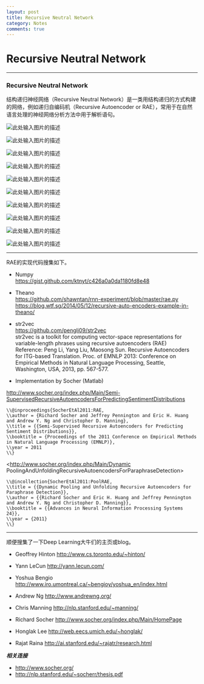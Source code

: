```yaml
---
layout: post
title: Recursive Neutral Network
category: Notes
comments: true
---
```


# Recursive Neutral Network

------

### Recursive Neutral Network

结构递归神经网络（Recursive Neutral Network）是一类用结构递归的方式构建的网络，例如递归自编码机（Recursive Autoencoder or RAE），常用于在自然语言处理的神经网络分析方法中用于解析语句。

![此处输入图片的描述][1]

![此处输入图片的描述][2]

![此处输入图片的描述][3]

![此处输入图片的描述][4]

![此处输入图片的描述][5]

![此处输入图片的描述][6]

![此处输入图片的描述][7]

![此处输入图片的描述][8]

![此处输入图片的描述][9]

![此处输入图片的描述][10]

------

RAE的实现代码搜集如下。

 - Numpy   
<https://gist.github.com/ktnyt/c426a0a0da1180fd8e48>

 - Theano   
<https://github.com/shawntan/rnn-experiment/blob/master/rae.py>   
<https://blog.wtf.sg/2014/05/12/recursive-auto-encoders-example-in-theano/>

 - str2vec   
<https://github.com/pengli09/str2vec>   
str2vec is a toolkit for computing vector-space representations for variable-length phrases using recursive autoencoders (RAE)   
Reference: Peng Li, Yang Liu, Maosong Sun. Recursive Autoencoders for ITG-based Translation. Proc. of EMNLP 2013: Conference on Empirical Methods in Natural Language Processing, Seattle, Washington, USA, 2013, pp. 567-577.

 - Implementation by Socher (Matlab)

<http://www.socher.org/index.php/Main/Semi-SupervisedRecursiveAutoencodersForPredictingSentimentDistributions>

```
\\@inproceedings{SocherEtAl2011:RAE,
\\author = {Richard Socher and Jeffrey Pennington and Eric H. Huang and Andrew Y. Ng and Christopher D. Manning},
\\title = {{Semi-Supervised Recursive Autoencoders for Predicting Sentiment Distributions}},
\\booktitle = {Proceedings of the 2011 Conference on Empirical Methods in Natural Language Processing (EMNLP)}, 
\\year = 2011
\\}
```

<http://www.socher.org/index.php/Main/Dynamic PoolingAndUnfoldingRecursiveAutoencodersForParaphraseDetection>

```
\\@incollection{SocherEtAl2011:PoolRAE,
\\title = {{Dynamic Pooling and Unfolding Recursive Autoencoders for Paraphrase Detection}},
\\author = {{Richard Socher and Eric H. Huang and Jeffrey Pennington and Andrew Y. Ng and Christopher D. Manning}},
\\booktitle = {{Advances in Neural Information Processing Systems 24}},
\\year = {2011}
\\}
```

------

顺便搜集了一下Deep Learning大牛们的主页或blog。

 - Geoffrey Hinton
<http://www.cs.toronto.edu/~hinton/>

 - Yann LeCun
<http://yann.lecun.com/>

 - Yoshua Bengio
<http://www.iro.umontreal.ca/~bengioy/yoshua_en/index.html>

 - Andrew Ng
<http://www.andrewng.org/>

 - Chris Manning
<http://nlp.stanford.edu/~manning/>

 - Richard Socher
<http://www.socher.org/index.php/Main/HomePage>

 - Honglak Lee
<http://web.eecs.umich.edu/~honglak/>

 - Rajat Raina
<http://ai.stanford.edu/~rajatr/research.html>


***相关连接***

 - http://www.socher.org/
 - http://nlp.stanford.edu/~socherr/thesis.pdf


  [1]: https://raw.githubusercontent.com/qiangsiwei/blog/gh-pages/_figures/2016-05-21-Recursive/2016-05-21-Recursive_1.png
  [2]: https://raw.githubusercontent.com/qiangsiwei/blog/gh-pages/_figures/2016-05-21-Recursive/2016-05-21-Recursive_2.png
  [3]: https://raw.githubusercontent.com/qiangsiwei/blog/gh-pages/_figures/2016-05-21-Recursive/2016-05-21-Recursive_3.png
  [4]: https://raw.githubusercontent.com/qiangsiwei/blog/gh-pages/_figures/2016-05-21-Recursive/2016-05-21-Recursive_4.png
  [5]: https://raw.githubusercontent.com/qiangsiwei/blog/gh-pages/_figures/2016-05-21-Recursive/2016-05-21-Recursive_5.png
  [6]: https://raw.githubusercontent.com/qiangsiwei/blog/gh-pages/_figures/2016-05-21-Recursive/2016-05-21-Recursive_6.png
  [7]: https://raw.githubusercontent.com/qiangsiwei/blog/gh-pages/_figures/2016-05-21-Recursive/2016-05-21-Recursive_7.png
  [8]: https://raw.githubusercontent.com/qiangsiwei/blog/gh-pages/_figures/2016-05-21-Recursive/2016-05-21-Recursive_8.png
  [9]: https://raw.githubusercontent.com/qiangsiwei/blog/gh-pages/_figures/2016-05-21-Recursive/2016-05-21-Recursive_9.png
  [10]: https://raw.githubusercontent.com/qiangsiwei/blog/gh-pages/_figures/2016-05-21-Recursive/2016-05-21-Recursive_10.png
